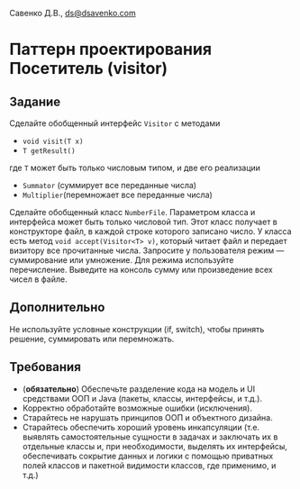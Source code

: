 Савенко Д.В., <ds@dsavenko.com>

# Паттерн проектирования Посетитель (visitor)

## Задание

Сделайте обобщенный интерфейс `Visitor` с методами
- `void visit(T x)`
- `T getResult()`

где `T` может быть только
числовым типом, и две его реализации
- `Summator` (суммирует все переданные числа)
- `Multiplier`(перемножает все переданные числа)

Сделайте обобщенный класс `NumberFile`. Параметром класса и интерфейса может быть только числовой тип. Этот класс получает в конструкторе файл, в каждой строке которого записано число. У класса есть метод `void accept(Visitor<T> v)`, который читает файл и передает визитору все прочитанные числа. Запросите у пользователя режим — суммирование или умножение. Для режима используйте перечисление. Выведите на консоль сумму или произведение всех чисел в файле.

## Дополнительно

Не используйте условные конструкции (if, switch), чтобы принять решение, суммировать или перемножать.

## Требования

- (**обязательно**) Обеспечьте разделение кода на модель и UI средствами ООП и Java (пакеты, классы, интерфейсы, и т.д.).
- Корректно обработайте возможные ошибки (исключения).
- Старайтесь не нарушать принципов ООП и объектного дизайна.
- Старайтесь обеспечить хороший уровень инкапсуляции (т.е. выявлять самостоятельные сущности в задачах и заключать их в отдельные классы и, при необходимости, выделять их интерфейсы, обеспечивать сокрытие данных и логики с помощью приватных полей классов и пакетной видимости классов, где применимо, и т.д.)
